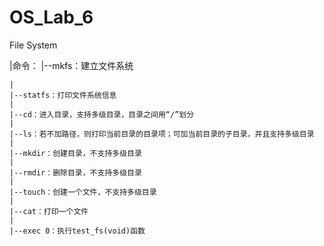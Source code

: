 # OS_Lab_6
File System

  |命令：
    |--mkfs：建立文件系统
    
    |
    |--statfs：打印文件系统信息
    |
    |--cd：进入目录，支持多级目录，目录之间用“/”划分
    |
    |--ls：若不加路径，则打印当前目录的目录项；可加当前目录的子目录，并且支持多级目录
    |
    |--mkdir：创建目录，不支持多级目录
    |
    |--rmdir：删除目录，不支持多级目录
    |
    |--touch：创建一个文件，不支持多级目录
    |
    |--cat：打印一个文件
    |
    |--exec 0：执行test_fs(void)函数
